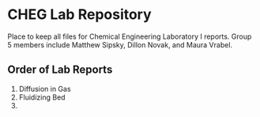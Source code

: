 # CHEG Lab Repository

Place to keep all files for Chemical Engineering Laboratory I reports. Group 5 members include Matthew Sipsky, Dillon Novak, and Maura Vrabel.

## Order of Lab Reports
1. Diffusion in Gas
2. Fluidizing Bed
3. 
